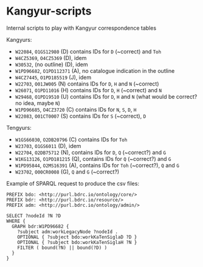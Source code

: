 # Kangyur-scripts
Internal scripts to play with Kangyur correspondence tables

Kangyurs:

- `W22084`, `O1GS12980` (D) contains IDs for `D` (~correct) and `Toh`
- `W4CZ5369`, `O4CZ5369` (D), idem
- `W30532`, (no outline) (D), idem
- `W1PD96682`, `O1PD112371` (A), no catalogue indication in the outline
- `W4CZ7445`, `O1PD185519` (J), idem
- `W22703`, `O01JW005` (N) contains IDs for `D`, `H` and `N` (~correct)
- `W26071`, `O1PD11016` (H) contains IDs for `D`, `H` (~correct) and `N`
- `W29468`, `O1PD19510` (U) contains IDs for `D`, `H` and `N` (what would be correct? no idea, maybe `N`)
- `W1PD96685`, `O4CZ3720` (C) contains IDs for `N`, `S`, `D`, `H`
- `W22083`, `O01CT0007` (S) contains IDs for `S` (~correct), `D`

Tengyurs:

- `W1GS66030`, `O2DB20796` (C) contains IDs for `Toh`
- `W23703`, `O1GS6011` (D), idem
- `W22704`, `O2DB75712` (N), contains IDs for `D`, `Q` (~correct?) and `G`
- `W1KG13126`, `O1PD181215` (Q), contains IDs for `Q` (~correct?) and `G`
- `W1PD95844`, `O2MS16391` (A), contains IDs for `Toh` (~correct?), `Q` and `G`
- `W23702`, `O00CR0008` (G), `Q` and `G` (~correct?)

Example of SPARQL request to produce the csv files:

```
PREFIX bdo: <http://purl.bdrc.io/ontology/core/>
PREFIX bdr: <http://purl.bdrc.io/resource/>
PREFIX adm: <http://purl.bdrc.io/ontology/admin/>

SELECT ?nodeId ?N ?D
WHERE {
  GRAPH bdr:W1PD96682 {
  	?subject adm:workLegacyNode ?nodeId .
  	OPTIONAL { ?subject bdo:workKaTenSiglaD ?D }
  	OPTIONAL { ?subject bdo:workKaTenSiglaH ?N }
  	FILTER ( bound(?N) || bound(?D) )
  }
}
```
